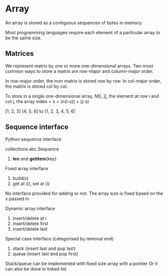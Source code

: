 # Array

An array is stored as a contiguous sequences of bytes in memory.

Most programming languages require each element of a particular array to be the same size. 


## Matrices

We represent matrix by one or more one-dimensional arrays. Two most common ways to store a matrix are row-major and column-major order.

In row-major order, the mxn matrix is stored row by row. In col-major order, the matrix is stored col by col. 

To store in a single one-dimensional array, M[i, j], the element at row i and col j, the array index = s + (n(i-s)) + (j-s)

[1, 2, 3]
[4, 5, 6] to [1, 2, 3, 4, 5, 6]




## Sequence interface

Python sequence interface 

collections.abc.Sequence
1. __len__ and __getitem__(key)

Fixed array interface
1. build(x)
2. get at (i), set at (i)

No interface provided for adding or not. The array size is fixed based on the x passed in


Dynamic array interface
1. insert/delete at i
2. insert/delete first
3. insert/delete last

Special case interface (categorised by removal end)
1. stack (insert last and pop last)
2. queue (insert last and pop first)

Stack/queue can be implemented with fixed size array with a pointer
Or it can also be done in linked list






